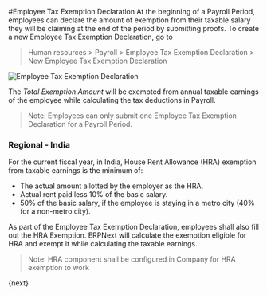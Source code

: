 <!-- add-breadcrumbs -->
#Employee Tax Exemption Declaration
At the beginning of a Payroll Period, employees can declare the amount of exemption from their taxable salary they will be claiming at the end of the period by submitting proofs. To create a new Employee Tax Exemption Declaration, go to

> Human resources > Payroll > Employee Tax Exemption Declaration > New Employee Tax Exemption Declaration

<img class="screenshot" alt="Employee Tax Exemption Declaration"
	src="{{docs_base_url}}/assets/img/human-resources/employee-tax-exemption-declaration.png">

The _Total Exemption Amount_ will be exempted from annual taxable earnings of the employee while calculating the tax deductions in Payroll.

> Note: Employees can only submit one Employee Tax Exemption Declaration for a Payroll Period.

### Regional - India
For the current fiscal year, in India, House Rent Allowance (HRA) exemption from taxable earnings is the minimum of:

* The actual amount allotted by the employer as the HRA.
* Actual rent paid less 10% of the basic salary.
* 50% of the basic salary, if the employee is staying in a metro city (40% for a non-metro city).

As part of the Employee Tax Exemption Declaration, employees shall also fill out the HRA Exemption. ERPNext will calculate the exemption eligible for HRA and exempt it while calculating the taxable earnings.

> Note: HRA component shall be configured in Company for HRA exemption to work

{next}
